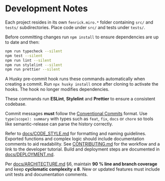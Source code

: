 # Development Notes

Each project resides in its own `fenrick.miro.*` folder containing `src/` and
`tests/` subdirectories. Place code under `src/` and tests under `tests/`.

Before committing changes run `npm install` to ensure dependencies are up to
date and then:

```bash
npm run typecheck --silent
npm test --silent
npm run lint --silent
npm run stylelint --silent
npm run prettier --silent
```

A Husky pre-commit hook runs these commands automatically when creating a
commit. Run `npx husky install` once after cloning to activate the hooks. The
hook no longer modifies dependencies.

These commands run **ESLint**, **Stylelint** and **Prettier** to ensure a
consistent codebase.

Commit messages **must** follow the
[Conventional Commits](https://www.conventionalcommits.org/en/v1.0.0/) format.
Use `type(scope): summary` with types such as `feat`, `fix`, `docs` or `chore`
so tools like semantic-release can parse the history correctly.

Refer to [docs/CODE_STYLE.md](docs/CODE_STYLE.md) for formatting and naming
guidelines. Exported functions and complex logic should include documentation
comments to aid readability. See [CONTRIBUTING.md](CONTRIBUTING.md) for the
workflow and a link to the developer tutorial. Build and deployment steps are
documented in [docs/DEPLOYMENT.md](docs/DEPLOYMENT.md).

Per [docs/ARCHITECTURE.md](docs/ARCHITECTURE.md) §6, maintain **90 % line and
branch coverage** and keep **cyclomatic complexity ≤ 8**. New or updated
features must include unit tests and documentation comments.
